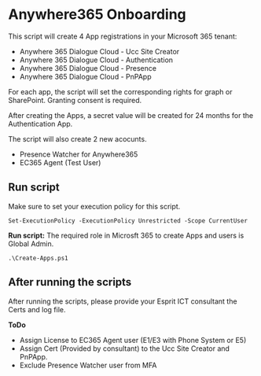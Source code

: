 # Anywhere365 Onboarding
This script will create 4 App registrations in your Microsoft 365 tenant:
* Anywhere 365 Dialogue Cloud - Ucc Site Creator
* Anywhere 365 Dialogue Cloud - Authentication
* Anywhere 365 Dialogue Cloud - Presence
* Anywhere 365 Dialogue Cloud - PnPApp

For each app, the script will set the corresponding rights for graph or SharePoint. Granting consent is required.

After creating the Apps, a secret value will be created for 24 months for the Authentication App. 

The script will also create 2 new acocunts. 
* Presence Watcher for Anywhere365
* EC365 Agent (Test User)

## Run script
Make sure to set your execution policy for this script.

    Set-ExecutionPolicy -ExecutionPolicy Unrestricted -Scope CurrentUser

**Run script:**
The required role in Microsft 365 to create Apps and users is Global Admin.

    .\Create-Apps.ps1

## After running the scripts
After running the scripts, please provide your Esprit ICT consultant the Certs and log file. 

**ToDo** 
* Assign License to EC365 Agent user (E1/E3 with Phone System or E5)
* Assign Cert (Provided by consultant) to the Ucc Site Creator and PnPApp. 
* Exclude Presence Watcher user from MFA